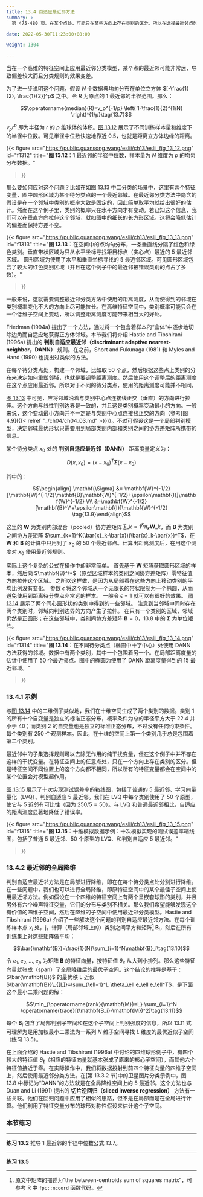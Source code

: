 ```yaml
---
title: 13.4 自适应最近邻方法
summary: >
  第 475-480 页。在某个点处，可能只在某些方向上存在类别的区分。所以在选择最近邻点时可根据局部的特性调整距离测度，从而可降低估计的偏差。

date: 2022-05-30T11:23:00+08:00

weight: 1304

---
```


当在一个高维的特征空间上应用最近邻分类模型，某个点的最近邻可能非常远，导致偏差较大而且分类规则的效果变差。

为了进一步说明这个问题，假设 $N$ 个数据典均匀分布在单位立方体 $[-\frac{1}{2}, \frac{1}{2}]^p$ 之中。令 $R$ 为原点的 1 最近邻的半径范围。那么：

$$\operatorname{median}(R)=v_p^{-1/p} \left( 1-\frac{1}{2}^{1/N} \right)^{1/p}\tag{13.7}$$

$v_p r^p$ 即为半径为 $r$ 的 $p$ 维球体的体积。[图 13.12](#figure-f1312) 展示了不同训练样本量和维度下的半径中位数。可见半径中位数快速地靠近 0.5，也就是距离立方体边缘的距离。

{{< figure
  src="https://public.guansong.wang/eslii/ch13/eslii_fig_13_12.png"
  id="f1312"
  title="**图 13.12**：1 最近邻的半径中位数，样本量为 $N$ 维度为 $p$ 的均匀分布数据。"
>}}

那么要如何应对这个问题？比如在如[图 13.13](#figure-f1313) 中二分类的场景中，这里有两个特征变量，图中圆形区域为某个待分类点的一个最近邻域。在最近邻分类方法中隐含的假设是在一个邻域中类别的概率大致是固定的，因此简单取平均就给出很好的估计。然而在这个例子里，类别的概率只在水平方向才有变动。若已知这个信息，我们可以在垂直方向拉伸这个邻域，就如图中的细长的长方形区域。这将会降低估计的偏差而保持方差不变。

{{< figure
  src="https://public.guansong.wang/eslii/ch13/eslii_fig_13_13.png"
  id="f1313"
  title="**图 13.13**：在空间中的点均匀分布，一条垂直线分隔了红色和绿色类别。垂直带状区域为只从水平坐标寻找距目标点（实心点）最近的 5 最近邻区域。 圆形区域为使用了水平和垂直坐标寻找的 5 最近邻区域。可见圆形区域包含了较大的红色类别区域（并且在这个例子中的最近邻被错误类别的点占了多数）。"
>}}

一般来说，这就需要调整最近邻分类方法中使用的距离测度，从而使得到的邻域在类别概率变化不大的方向上尽可能拉长。在高维特征空间中，类别概率可能只会在一个低维子空间上变动，所以调整距离测度可能带来相当大的好处。

Friedman (1994a) 提出了一个方法，通过将一个包含着样本的“盒体”中逐步地切除边角而自适应地获得正方体邻域。本节我们将介绍 Hastie and Tibshirani (1996a) 提出的 **判别自适应最近邻（discriminant adaptive nearest-neighbor，DANN）** 规则。在之前，Short and Fukunaga (1981) 和 Myles and Hand (1990) 也提出过类似的方法。

在每个待分类点处，构建一个邻域，比如取 50 个点，然后根据这些点上类别的分布来决定如何重塑邻域，也就是要调整距离测度。然后使用这个调整后的距离测度在这个点应用最近邻。所以对于不同的待分类点，使用的距离测度可能并不相同。

[图 13.13](#figure-f1313) 中可见，应将邻域沿着与类别中心点连接线正交（垂直）的方向进行拉伸。这个方向与线性判别边界是一致的，并且这是类别概率变动最小的方向。一般来说，这个变动最小方向并不一定是与类别中心点连接线正交的方向（参考[图 4.9]({{< relref "../ch04/ch04_03.md" >}})）。不过可假设这是一个局部判别模型，决定邻域最优形状只需要用到局部类别内部和类别之间的协方差矩阵所携带的信息。

某个待分类点 $x_0$ 处的 **判别自适应最近邻（DANN）** 距离度量定义为：

$$D(x,x_0)=(x-x_0)^T\mathbf{\Sigma}(x-x_0)\tag{13.8}$$

其中的：

$$\begin{align}
\mathbf{\Sigma} &= \mathbf{W}^{-1/2}[\mathbf{W}^{-1/2}\mathbf{B}\mathbf{W}^{-1/2}+\epsilon\mathbf{I}]\mathbf{W}^{-1/2} \\\\
&=\mathbf{W}^{-1/2}[\mathbf{B}^\*+\epsilon\mathbf{I}]\mathbf{W}^{-1/2}
\tag{13.9}\end{align}$$

这里的 $\mathbf{W}$ 为类别内部混合（pooled）协方差矩阵 $\sum\_{k=1}^K\pi_k\mathbf{W}\_k$，而 $\mathbf{B}$ 为类别之间协方差矩阵 $\sum_{k=1}^K(\bar{x}_k-\bar{x})(\bar{x}_k-\bar{x})^T$，在 $\mathbf{W}$ 和 $\mathbf{B}$ 的计算中只用到了 $x_0$ 的 50 个最近邻点。计算出距离测度后，在用这个测度对 $x_0$ 使用最近邻规则。

实际上这个复杂的公式在操作中却非常简单。
首先基于 $\mathbf{W}$ 矩阵获取圆形区域的样本，然后向 $\mathbf{B}^\*$（原型区域样本的类别之间协方差矩阵）零特征值方向拉伸这个区域。
之所以这样做，是因为从局部看在这些方向上移动类别的平均比例没有变化。
参数 $\epsilon$ 将这个邻域从一个无限长的带状限制为一个椭圆，从而避免使用到距离待分类点非常远的样本。
一般令 $\epsilon=1$ 就可以有很好的效果。
[图 13.14](#figure-f1314) 展示了两个同心圆形状的类别中得到的一些邻域。
注意到当邻域中同时存在两个类别时，邻域向判别边界的方向产生了拉伸。
在只有一个类别的区域，邻域仍然是正圆形；在这些邻域中，类别间协方差矩阵 $\mathbf{B}=0$，13.8 中的 $\mathbf{\Sigma}$ 为单位矩阵。

{{< figure
  src="https://public.guansong.wang/eslii/ch13/eslii_fig_13_14.png"
  id="f1314"
  title="**图 13.14**：在不同待分类点（椭圆中十字中心）处使用 DANN 方法获得的邻域。数据中有两个类别，其中一个包围着另一个。在局部距离度量的估计中使用了 50 个最近邻点。图中的椭圆为使用了 DANN 距离度量得到的 15 最近邻域。"
>}}

### 13.4.1 示例

与[图 13.14](#figure-f1314) 中的二维例子类似地，我们在十维空间生成了两个类别的数据。类别 1 的所有十个自变量是独立的标准正态分布，概率条件为总的半径平方大于 22.4 并小于 40；而类别 2 的自变量也是独立的标准正态分布，不过没有任何约束条件。每个类别有 250 个观测样本。因此，在十维的空间上第一个类别几乎总是包围着第二个类别。

最近邻中的子集选择规则可以去除无作用的纯干扰变量，但在这个例子中并不存在这样的干扰变量。在特征空间上的任意点处，只在一个方向上存在类别的区分。但是特征空间不同位置上的这个方向都不相同，所以所有的特征变量都会在空间中的某个位置会对模型起作用。

[图 13.15](#figure-f1315) 展示了十次实现测试误差率的箱线图，包括了普通的 5 最近邻、学习向量量化（LVQ）、判别自适应 5 最近邻。我们在 LVQ 中每个类别使用了 50 个原型，使它与 5 近邻有可比性（因为 $250/5=50$）。与 LVQ 和普通最近邻相比，自适应的距离测度显著地降低了错误率。

{{< figure
  src="https://public.guansong.wang/eslii/ch13/eslii_fig_13_15.png"
  id="f1315"
  title="**图 13.15**：十维模拟数据示例：十次模拟实现的测试误差率箱线图，包括了普通 5 最近邻、50 个原型的 LVQ、和判别自适应 5 最近邻。"
>}}


### 13.4.2 最近邻的全局降维

判别自适应最近邻方法是在局部进行降维，即在在每个待分类点处分别进行降维。在一些问题中，我们也可以进行全局降维，即原特征空间中的某个最佳子空间上使用最近邻方法。例如假设在一个四维的特征空间上有两个呈嵌套球形的类别，并且另外有六个噪声特征变量，它们的分布与类别不相关。那么我们希望能够发现这个有价值的四维子空间，然后在降维的子空间中使用最近邻分类模型。Hastie and Tibshirani (1996a) 介绍了一些解决这个问题的判别自适应最近邻方法。在每个训练样本点 $x_i$ 处，j，计算（局部邻域上的）类别之间平方和矩阵[^1] $\mathbf{B}_i$，然后在所有训练集上对这些矩阵做平均：

$$\bar{\mathbf{B}}=\frac{1}{N}\sum_{i=1}^N\mathbf{B}_i\tag{13.10}$$

令 $e_1,e_2,\dots,e_p$ 为矩阵 $\mathbf{B}$ 的特征向量，按特征值 $\theta_k$ 从大到小排列。那么这些特征向量就张成（span）了全局降维后的最优子空间。这个结论的推导是基于：$\bar{\mathbf{B}}$ 的最优秩 L 近似 $\bar{\mathbf{B}}\_{[L]}=\sum_{\ell=1}^L \theta_\ell e_\ell e_\ell^T$，是下面这个最小二乘问题的解：

$$\min_{\operatorname{rank}(\mathbf{M})=L} \sum_{i=1}^N \operatorname{trace}[(\mathbf{B_i}-\mathbf{M})^2]\tag{13.11}$$

每个 $\mathbf{B}_i$ 包含了局部判别子空间和在这个子空间上判别强度的信息，所以 13.11 式可理解为是用加权最小二乘法为一系列 $N$ 维子空间寻找 $L$ 维度的最优近似子空间（练习 13.5）。

在上面介绍的 Hastie and Tibshirani (1996a) 中讨论的四维球形例子中，有四个较大的特征值 $\theta_\ell$（相应的特征向量就基本张成了原来的核心子空间），而其他六个特征值接近于零。在实际操作中，我们将数据投射到前四个特征向量的四维子空间上，然后使用最近邻分类方法。在[第 13.3.2 节]中的卫星图片分类示例中，图 13.8 中标记为“DANN”的方法就是在全局降维空间上的 5 最近邻。这个方法也与 Duan and Li (1991) 提出的 **切片逆回归（sliced inverse regression）** 方法有一些关联。他们在回归问题中应用了相似的思路，但不是在局部而是在全局进行计算。他们利用了特征变量分布的球形对称性假设来估计这个子空间。

### 本节练习

----------

**练习 13.2**
推导 1 最近邻的半径中位数公式 13.7。

----------

**练习 13.5**


[^1]: 原文中矩阵的描述为“the between-centroids sum of squares matrix”，可参考 R 中 `fpc::ncoord` 函数代码。